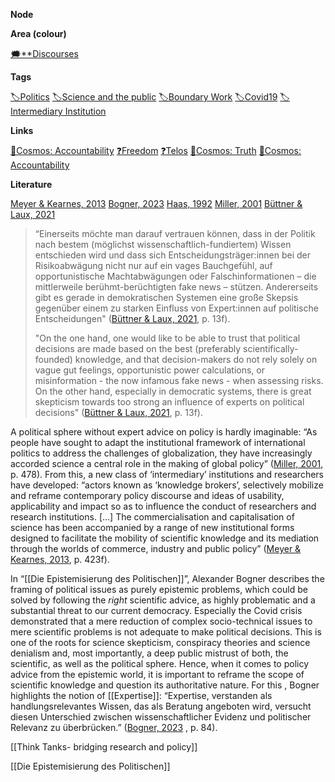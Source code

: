 **Node**

**Area (colour)**

[🗯️**Discourses](https://lean-sphynx-49b.notion.site/Discourses-ab06ed1436054e5b9bf0c0af92149114?pvs=21)

**Tags**

[🏷️Politics](https://lean-sphynx-49b.notion.site/Politics-9e5263cc233a464398a41fc45c125005?pvs=21) [🏷️Science and the public](https://lean-sphynx-49b.notion.site/Science-and-the-public-0e97862561e84379a6fa9cf93b90ab2b?pvs=21) [🏷️Boundary Work](https://lean-sphynx-49b.notion.site/Boundary-Work-e1ff521fa37746e4a5bf2ef70d5fa303?pvs=21) [🏷️Covid19](https://lean-sphynx-49b.notion.site/Covid19-2177f1f3792c4569a492e3a43b903d39?pvs=21) [🏷️Intermediary Institution](https://lean-sphynx-49b.notion.site/Intermediary-Institution-6677721ce7ac4a85a994f28d7345213d?pvs=21)

**Links**

[🌌Cosmos: Accountability](https://lean-sphynx-49b.notion.site/Cosmos-Accountability-d4c5602b14234f37b493f1133e177038?pvs=21) [❓Freedom](https://lean-sphynx-49b.notion.site/Freedom-11587210186680bc90dfc92c64aa96cf?pvs=21) [❓Telos](https://lean-sphynx-49b.notion.site/Telos-11587210186680608bc3ecc5d1ba5772?pvs=21) [🌌Cosmos: Truth](https://lean-sphynx-49b.notion.site/Cosmos-Truth-af34d1903e934f1b989baa138fdfecc6?pvs=21) [🌌Cosmos: Accountability](https://lean-sphynx-49b.notion.site/Cosmos-Accountability-d4c5602b14234f37b493f1133e177038?pvs=21)

**Literature**

[Meyer & Kearnes, 2013](https://lean-sphynx-49b.notion.site/Meyer-Kearnes-2013-e6e6cdc442d04943be1c22dc13865ae3?pvs=21) [Bogner, 2023](https://lean-sphynx-49b.notion.site/Bogner-2023-6909b9a925754aba8c61671bebf24312?pvs=21) [Haas, 1992](https://lean-sphynx-49b.notion.site/Haas-1992-faa274a170fa4b5a914aecb29082a613?pvs=21) [Miller, 2001](https://lean-sphynx-49b.notion.site/Miller-2001-4f3a8e8ee1654fe4b022514018252758?pvs=21) [Büttner & Laux, 2021](https://lean-sphynx-49b.notion.site/B-ttner-Laux-2021-df12f5cd501a45dc8579f2142ac46ab4?pvs=21)

> “Einerseits möchte man darauf vertrauen können, dass in der Politik nach bestem (möglichst wissenschaftlich-fundiertem) Wissen entschieden wird und dass sich Entscheidungsträger:innen bei der Risikoabwägung nicht nur auf ein vages Bauchgefühl, auf opportunistische Machtabwägungen oder Falschinformationen – die mittlerweile berühmt-berüchtigten fake news – stützen. Andererseits gibt es gerade in demokratischen Systemen eine große Skepsis gegenüber einem zu starken Einfluss von Expert:innen auf politische Entscheidungen" ([Büttner & Laux, 2021](https://lean-sphynx-49b.notion.site/B-ttner-Laux-2021-df12f5cd501a45dc8579f2142ac46ab4?pvs=21), p. 13f).
> 
> "On the one hand, one would like to be able to trust that political decisions are made based on the best (preferably scientifically-founded) knowledge, and that decision-makers do not rely solely on vague gut feelings, opportunistic power calculations, or misinformation - the now infamous fake news - when assessing risks. On the other hand, especially in democratic systems, there is great skepticism towards too strong an influence of experts on political decisions" ([Büttner & Laux, 2021](https://lean-sphynx-49b.notion.site/B-ttner-Laux-2021-df12f5cd501a45dc8579f2142ac46ab4?pvs=21), p. 13f).

  

A political sphere without expert advice on policy is hardly imaginable: “As people have sought to adapt the institutional framework of international politics to address the challenges of globalization, they have increasingly accorded science a central role in the making of global policy” ([Miller, 2001](https://lean-sphynx-49b.notion.site/Miller-2001-4f3a8e8ee1654fe4b022514018252758?pvs=21), p. 478). From this, a new class of ‘intermediary’ institutions and researchers have developed: “actors known as ‘knowledge brokers’, selectively mobilize and reframe contemporary policy discourse and ideas of usability, applicability and impact so as to influence the conduct of researchers and research institutions. […] The commercialisation and capitalisation of science has been accompanied by a range of new institutional forms designed to facilitate the mobility of scientific knowledge and its mediation through the worlds of commerce, industry and public policy” ([Meyer & Kearnes, 2013](https://lean-sphynx-49b.notion.site/Meyer-Kearnes-2013-e6e6cdc442d04943be1c22dc13865ae3?pvs=21), p. 423f).

In “[[Die Epistemisierung des Politischen]]”, Alexander Bogner describes the framing of political issues as purely epistemic problems, which could be solved by following the _right_ scientific advice, as highly problematic and a substantial threat to our current democracy. Especially the Covid crisis demonstrated that a mere reduction of complex socio-technical issues to mere scientific problems is not adequate to make political decisions. This is one of the roots for science skepticism, conspiracy theories and science denialism and, most importantly, a deep public mistrust of both, the scientific, as well as the political sphere. Hence, when it comes to policy advice from the epistemic world, it is important to reframe the scope of scientific knowledge and question its authoritative nature. For this , Bogner highlights the notion of [[Expertise]]: “Expertise, verstanden als handlungsrelevantes Wissen, das als Beratung angeboten wird, versucht diesen Unterschied zwischen wissenschaftlicher Evidenz und politischer Relevanz zu überbrücken.” ([Bogner, 2023](https://lean-sphynx-49b.notion.site/Bogner-2023-6909b9a925754aba8c61671bebf24312?pvs=21) , p. 84).

  

[[Think Tanks- bridging research and policy]]

[[Die Epistemisierung des Politischen]]